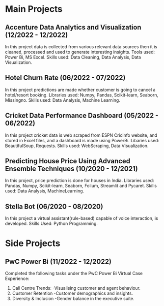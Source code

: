 # Main Projects


## Accenture Data Analytics and Visualization (12/2022 - 12/2022)

In this project data is collected from various relevant data sources then it is cleaned, processed and used to generate interesting insights.
Tools used: Power Bi, MS Excel.
Skills used: Data Cleaning, Data Analysis, Data Visualization.
    

## Hotel Churn Rate (06/2022 - 07/2022)

In this project predictions are made whether customer is going to cancel a hotel/resort booking.
Libraries used: Numpy, Pandas, Scikit-learn, Seaborn, Missingno.
Skills used: Data Analysis, Machine Learning.


## Cricket Data Performance Dashboard (05/2022 - 06/2022)

In this project cricket data is web scraped from ESPN Cricinfo website, and stored in Excel files, and a dashboard is made using PowerBi.
Libaries used: BeautifulSoup, Requests.
Skills used: WebScraping, Data Visualization.


## Predicting House Price Using Advanced Ensemble Techniques (10/2020 - 12/2021)

In this project, price prediction is done for houses in India.
Libraries used: Pandas, Numpy, Scikit-learn, Seaborn, Folium, Streamlit and Pycaret.
Skills used: Data Analysis, MachineLearning.


## Stella Bot (06/2020 - 08/2020)

In this project a virtual assistant(rule-based) capable of voice interaction, is developed.
Skills Used: Python Programming.


# Side Projects


## PwC Power Bi (11/2022 - 12/2022)

Completed the following tasks under the PwC Power Bi Virtual Case Experience:
1. Call Centre Trends:
    -Visualising customer and agent behaviour.
2. Customer Retention
    -Customer demographics and insights.
3. Diversity & Inclusion
    -Gender balance in the executive suite.


